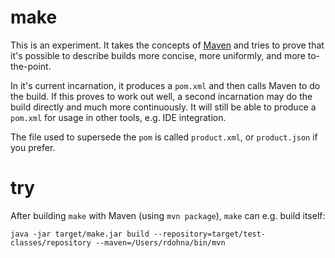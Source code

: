 # make

This is an experiment. It takes the concepts of [Maven](http://maven.apache.org) and tries to prove that it's possible to describe builds more concise, more uniformly, and more to-the-point.

In it's current incarnation, it produces a `pom.xml` and then calls Maven to do the build. If this proves to work out well, a second incarnation may do the build directly and much more continuously. It will still be able to produce a `pom.xml` for usage in other tools, e.g. IDE integration.

The file used to supersede the `pom` is called `product.xml`, or `product.json` if you prefer.

# try

After building `make` with Maven (using `mvn package`), `make` can e.g. build itself:

```
java -jar target/make.jar build --repository=target/test-classes/repository --maven=/Users/rdohna/bin/mvn
```
